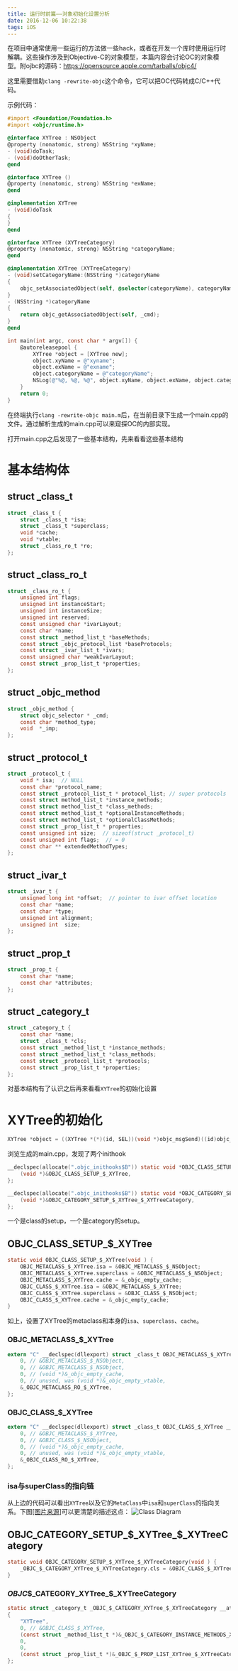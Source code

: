 ```yaml
---
title: 运行时前篇——对象初始化设置分析
date: 2016-12-06 10:22:38
tags: iOS
---
```


在项目中通常使用一些运行的方法做一些hack，或者在开发一个库时使用运行时解耦。这些操作涉及到Objective-C的对象模型，本篇内容会讨论OC的对象模型。附ojbc的源码：https://opensource.apple.com/tarballs/objc4/

这里需要借助`clang -rewrite-objc`这个命令，它可以把OC代码转成C/C++代码。

示例代码：
``` Objective-C
#import <Foundation/Foundation.h>
#import <objc/runtime.h>

@interface XYTree : NSObject
@property (nonatomic, strong) NSString *xyName;
- (void)doTask;
- (void)doOtherTask;
@end

@interface XYTree ()
@property (nonatomic, strong) NSString *exName;
@end

@implementation XYTree
- (void)doTask
{ 
}
@end

@interface XYTree (XYTreeCategory)
@property (nonatomic, strong) NSString *categoryName;
@end

@implementation XYTree (XYTreeCategory)
- (void)setCategoryName:(NSString *)categoryName
{
    objc_setAssociatedObject(self, @selector(categoryName), categoryName, OBJC_ASSOCIATION_RETAIN_NONATOMIC);
}
- (NSString *)categoryName
{
    return objc_getAssociatedObject(self, _cmd);
}
@end

int main(int argc, const char * argv[]) {
    @autoreleasepool {
        XYTree *object = [XYTree new];
        object.xyName = @"xyname";
        object.exName = @"exname";
        object.categoryName = @"categoryName";
        NSLog(@"%@, %@, %@", object.xyName, object.exName, object.categoryName);
    }
    return 0;
}
```
在终端执行`clang -rewrite-objc main.m`后，在当前目录下生成一个main.cpp的文件。通过解析生成的main.cpp可以来窥探OC的内部实现。

<!--more-->

打开main.cpp之后发现了一些基本结构，先来看看这些基本结构
# 基本结构体
## struct _class_t
``` C
struct _class_t {
    struct _class_t *isa; 
    struct _class_t *superclass;
    void *cache;
    void *vtable;
    struct _class_ro_t *ro;
};
```

## struct _class_ro_t
``` C
struct _class_ro_t {
    unsigned int flags;
    unsigned int instanceStart;
    unsigned int instanceSize;
    unsigned int reserved;
    const unsigned char *ivarLayout;
    const char *name;
    const struct _method_list_t *baseMethods;
    const struct _objc_protocol_list *baseProtocols;
    const struct _ivar_list_t *ivars;
    const unsigned char *weakIvarLayout;
    const struct _prop_list_t *properties;
};
```

## struct _objc_method
``` C
struct _objc_method {
    struct objc_selector * _cmd;
    const char *method_type;
    void  *_imp;
};
```

## struct _protocol_t
``` C
struct _protocol_t {
    void * isa;  // NULL
    const char *protocol_name;
    const struct _protocol_list_t * protocol_list; // super protocols
    const struct method_list_t *instance_methods;
    const struct method_list_t *class_methods;
    const struct method_list_t *optionalInstanceMethods;
    const struct method_list_t *optionalClassMethods;
    const struct _prop_list_t * properties;
    const unsigned int size;  // sizeof(struct _protocol_t)
    const unsigned int flags;  // = 0
    const char ** extendedMethodTypes;
};
```

## struct _ivar_t
``` C
struct _ivar_t {
    unsigned long int *offset;  // pointer to ivar offset location
    const char *name;
    const char *type;
    unsigned int alignment;
    unsigned int  size;
};
```

## struct _prop_t
``` C
struct _prop_t {
    const char *name;
    const char *attributes;
};
```

## struct _category_t
``` C
struct _category_t {
    const char *name;
    struct _class_t *cls; 
    const struct _method_list_t *instance_methods;
    const struct _method_list_t *class_methods;
    const struct _protocol_list_t *protocols;
    const struct _prop_list_t *properties;
};
```
对基本结构有了认识之后再来看看`XYTree`的初始化设置

# XYTree的初始化
``` C
XYTree *object = ((XYTree *(*)(id, SEL))(void *)objc_msgSend)((id)objc_getClass("XYTree"), sel_registerName("new"));
```
浏览生成的main.cpp，发现了两个inithook
``` C
__declspec(allocate(".objc_inithooks$B")) static void *OBJC_CLASS_SETUP[] = {
    (void *)&OBJC_CLASS_SETUP_$_XYTree,
};

__declspec(allocate(".objc_inithooks$B")) static void *OBJC_CATEGORY_SETUP[] = {
    (void *)&OBJC_CATEGORY_SETUP_$_XYTree_$_XYTreeCategory,
};
```
一个是class的setup，一个是category的setup。

## OBJC_CLASS_SETUP_$_XYTree
``` C
static void OBJC_CLASS_SETUP_$_XYTree(void ) {
    OBJC_METACLASS_$_XYTree.isa = &OBJC_METACLASS_$_NSObject;
    OBJC_METACLASS_$_XYTree.superclass = &OBJC_METACLASS_$_NSObject;
    OBJC_METACLASS_$_XYTree.cache = &_objc_empty_cache;
    OBJC_CLASS_$_XYTree.isa = &OBJC_METACLASS_$_XYTree;
    OBJC_CLASS_$_XYTree.superclass = &OBJC_CLASS_$_NSObject;
    OBJC_CLASS_$_XYTree.cache = &_objc_empty_cache;
}
```
如上，设置了XYTree的metaclass和本身的`isa`、`superclass`、`cache`。

### OBJC_METACLASS_$_XYTree
``` C
extern "C" __declspec(dllexport) struct _class_t OBJC_METACLASS_$_XYTree __attribute__ ((used, section ("__DATA,__objc_data"))) = {
    0, // &OBJC_METACLASS_$_NSObject,
    0, // &OBJC_METACLASS_$_NSObject,
    0, // (void *)&_objc_empty_cache,
    0, // unused, was (void *)&_objc_empty_vtable,
    &_OBJC_METACLASS_RO_$_XYTree,
};
```

### OBJC_CLASS_$_XYTree
``` C
extern "C" __declspec(dllexport) struct _class_t OBJC_CLASS_$_XYTree __attribute__ ((used, section ("__DATA,__objc_data"))) = {
    0, // &OBJC_METACLASS_$_XYTree,
    0, // &OBJC_CLASS_$_NSObject,
    0, // (void *)&_objc_empty_cache,
    0, // unused, was (void *)&_objc_empty_vtable,
    &_OBJC_CLASS_RO_$_XYTree,
};
```

### isa与superClass的指向链
从上边的代码可以看出`XYTree`以及它的`MetaClass`中`isa`和`superClass`的指向关系。下图[[图片来源]](http://www.sealiesoftware.com/blog/class%20diagram.pdf)可以更清楚的描述这点：
![Class Diagram](/images/runtime-1_classdiagram.png)



## OBJC_CATEGORY_SETUP_$_XYTree_$_XYTreeCategory
``` C
static void OBJC_CATEGORY_SETUP_$_XYTree_$_XYTreeCategory(void ) {
    _OBJC_$_CATEGORY_XYTree_$_XYTreeCategory.cls = &OBJC_CLASS_$_XYTree;
}
```

### _OBJC_$_CATEGORY_XYTree_$_XYTreeCategory
``` C
static struct _category_t _OBJC_$_CATEGORY_XYTree_$_XYTreeCategory __attribute__ ((used, section ("__DATA,__objc_const"))) = 
{
    "XYTree",
    0, // &OBJC_CLASS_$_XYTree,
    (const struct _method_list_t *)&_OBJC_$_CATEGORY_INSTANCE_METHODS_XYTree_$_XYTreeCategory,
    0,
    0,
    (const struct _prop_list_t *)&_OBJC_$_PROP_LIST_XYTree_$_XYTreeCategory,
};
```

